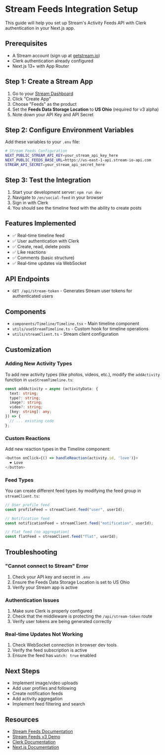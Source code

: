 # Stream Feeds Integration Setup

This guide will help you set up Stream's Activity Feeds API with Clerk authentication in your Next.js app.

## Prerequisites

- A Stream account (sign up at [getstream.io](https://getstream.io))
- Clerk authentication already configured
- Next.js 13+ with App Router

## Step 1: Create a Stream App

1. Go to your [Stream Dashboard](https://dashboard.getstream.io/)
2. Click "Create App"
3. Choose "Feeds" as the product
4. Set the **Feeds Data Storage Location** to **US Ohio** (required for v3 alpha)
5. Note down your API Key and API Secret

## Step 2: Configure Environment Variables

Add these variables to your `.env` file:

```bash
# Stream Feeds Configuration
NEXT_PUBLIC_STREAM_API_KEY=your_stream_api_key_here
NEXT_PUBLIC_FEEDS_BASE_URL=https://us-east-1-api.stream-io-api.com
STREAM_API_SECRET=your_stream_api_secret_here
```

## Step 3: Test the Integration

1. Start your development server: `npm run dev`
2. Navigate to `/en/social-feed` in your browser
3. Sign in with Clerk
4. You should see the timeline feed with the ability to create posts

## Features Implemented

- ✅ Real-time timeline feed
- ✅ User authentication with Clerk
- ✅ Create, read, delete posts
- ✅ Like reactions
- ✅ Comments (basic structure)
- ✅ Real-time updates via WebSocket

## API Endpoints

- `GET /api/stream-token` - Generates Stream user tokens for authenticated users

## Components

- `components/Timeline/Timeline.tsx` - Main timeline component
- `utils/useStreamTimeline.ts` - Custom hook for timeline operations
- `utils/streamClient.ts` - Stream client configuration

## Customization

### Adding New Activity Types

To add new activity types (like photos, videos, etc.), modify the `addActivity` function in `useStreamTimeline.ts`:

```typescript
const addActivity = async (activityData: {
  text: string;
  type?: string;
  image?: string;
  video?: string;
  [key: string]: any;
}) => {
  // ... existing code
};
```

### Custom Reactions

Add new reaction types in the Timeline component:

```typescript
<button onClick={() => handleReaction(activity.id, 'love')}>
  ❤️ Love
</button>
```

### Feed Types

You can create different feed types by modifying the feed group in `streamClient.ts`:

```typescript
// User profile feed
const profileFeed = streamClient.feed("user", userId);

// Notification feed
const notificationFeed = streamClient.feed("notification", userId);

// Flat feed (no aggregation)
const flatFeed = streamClient.feed("flat", userId);
```

## Troubleshooting

### "Cannot connect to Stream" Error

1. Check your API key and secret in `.env`
2. Ensure the Feeds Data Storage Location is set to US Ohio
3. Verify your Stream app is active

### Authentication Issues

1. Make sure Clerk is properly configured
2. Check that the middleware is protecting the `/api/stream-token` route
3. Verify user tokens are being generated correctly

### Real-time Updates Not Working

1. Check WebSocket connection in browser dev tools
2. Verify the feed subscription is active
3. Ensure the feed has `watch: true` enabled

## Next Steps

- Implement image/video uploads
- Add user profiles and following
- Create notification feeds
- Add activity aggregation
- Implement feed filtering and search

## Resources

- [Stream Feeds Documentation](https://getstream.io/activity-feeds/docs/)
- [Stream Feeds v3 Demo](https://feeds-v3-demo.vercel.app/)
- [Clerk Documentation](https://clerk.com/docs)
- [Next.js Documentation](https://nextjs.org/docs) 